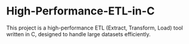 # High-Performance-ETL-in-C
This project is a high-performance ETL (Extract, Transform, Load) tool written in C, designed to handle large datasets efficiently.
